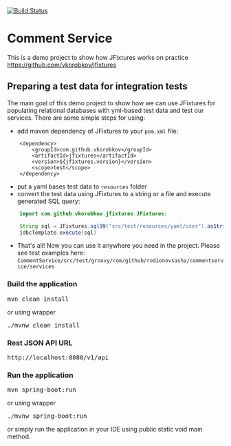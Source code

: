 [![Build Status](https://travis-ci.org/rodionovsasha/CommentService.svg?branch=master)](https://travis-ci.org/rodionovsasha/CommentService)

# Comment Service
This is a demo project to show how JFixtures works on practice  
https://github.com/vkorobkov/jfixtures

## Preparing a test data for integration tests
The main goal of this demo project to show how we can use JFixtures for populating relational databases with yml-based test data
 and test our services. There are some simple steps for using:
 * add maven dependency of JFixtures to your `pom.xml` file:
```code
    <dependency>
        <groupId>com.github.vkorobkov</groupId>
        <artifactId>jfixtures</artifactId>
        <version>${jfixtures.version}</version>
        <scope>test</scope>
    </dependency>
 ```
 * put a yaml bases test data to `resources` folder
 * convert the test data using JFixtures to a string or a file and execute generated SQL query:
```java
    import com.github.vkorobkov.jfixtures.JFixtures;

    String sql = JFixtures.sql99("src/test/resources/yaml/user").asString()
    jdbcTemplate.execute(sql)
``` 
 * That's all! Now you can use it anywhere you need in the project.
 Please see test examples here: `CommentService/src/test/groovy/com/github/rodionovsasha/commentservice/services`

### Build the application
<pre>
mvn clean install
</pre>
or using wrapper
<pre>
./mvnw clean install
</pre>

### Rest JSON API URL
<pre>
http://localhost:8080/v1/api
</pre>

### Run the application
<pre>
mvn spring-boot:run
</pre>
or using wrapper
<pre>
./mvnw spring-boot:run
</pre>
or simply run the application in your IDE using public static void main method.
